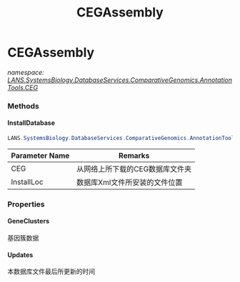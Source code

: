 ﻿---
title: CEGAssembly
---

# CEGAssembly
_namespace: [LANS.SystemsBiology.DatabaseServices.ComparativeGenomics.AnnotationTools.CEG](N-LANS.SystemsBiology.DatabaseServices.ComparativeGenomics.AnnotationTools.CEG.html)_





### Methods

#### InstallDatabase
```csharp
LANS.SystemsBiology.DatabaseServices.ComparativeGenomics.AnnotationTools.CEG.CEGAssembly.InstallDatabase(System.String,System.String)
```


|Parameter Name|Remarks|
|--------------|-------|
|CEG|从网络上所下载的CEG数据库文件夹|
|InstallLoc|数据库Xml文件所安装的文件位置|



### Properties

#### GeneClusters
基因簇数据
#### Updates
本数据库文件最后所更新的时间
